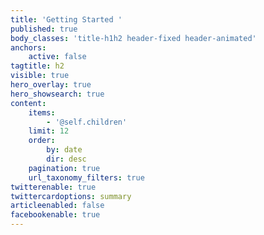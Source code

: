 ```yaml
---
title: 'Getting Started '
published: true
body_classes: 'title-h1h2 header-fixed header-animated'
anchors:
    active: false
tagtitle: h2
visible: true
hero_overlay: true
hero_showsearch: true
content:
    items:
        - '@self.children'
    limit: 12
    order:
        by: date
        dir: desc
    pagination: true
    url_taxonomy_filters: true
twitterenable: true
twittercardoptions: summary
articleenabled: false
facebookenable: true
---
```


